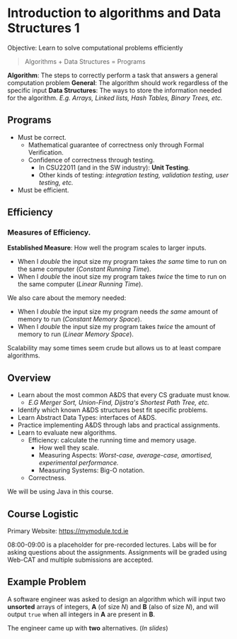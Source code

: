 # Introduction to algorithms and Data Structures 1

Objective: Learn to solve computational problems efficiently

> Algorithms + Data Structures = Programs

**Algorithm**: The steps to correctly perform a task that answers a general computation problem
**General**: The algorithm should work regardless of the specific input
**Data Structures**: The ways to store the information needed for the algorithm.
*E.g. Arrays, Linked lists, Hash Tables, Binary Trees, etc.*

## Programs
- Must be correct.
  - Mathematical guarantee of correctness only through Formal Verification.
  - Confidence of correctness through testing.
    - In CSU22011 (and in the SW industry): **Unit Testing**.
    - Other kinds of testing: *integration testing, validation testing, user testing, etc.*
- Must be efficient.

## Efficiency
### Measures of Efficiency.
**Established Measure**: How well the program scales to larger inputs.
- When I *double* the input size my program takes *the same* time to run on the same computer (*Constant Running Time*).
- When I *double* the inout size my program takes *twice* the time to run on the same computer (*Linear Running Time*).

We also care about the memory needed:
- When I *double* the input size my program needs *the same* amount of memory to run (*Constant Memory Space*).
- When I *double* the input size my program takes *twice* the amount of memory to run (*Linear Memory Space*).

Scalability may some times seem crude but allows us to at least compare algorithms.

## Overview
- Learn about the most common A&DS that every CS graduate must know.
  - *E.G Merger Sort, Union-Find, Dijstra's Shortest Path Tree, etc.*
- Identify which known A&DS structures best fit specific problems.
- Learn Abstract Data Types: interfaces of A&DS.
- Practice implementing A&DS through labs and practical assignments.
- Learn to evaluate new algorithms.
  - Efficiency: calculate the running time and memory usage.
    - How well they scale.
    - Measuring Aspects: *Worst-case, average-case, amortised, experimental performance.*
    - Measuring Systems: Big-O notation.
  - Correctness.

We will be using Java in this course.

## Course Logistic
Primary Website: <https://mymodule.tcd.ie>

08:00-09:00 is a placeholder for pre-recorded lectures.
Labs will be for asking questions about the assignments.
Assignments will be graded using Web-CAT and multiple submissions are accepted.

## Example Problem
A software engineer was asked to design an algorithm which will input two **unsorted** arrays of integers, **A** (of size *N*) and **B** (also of size *N*), and will output `true` when all integers in **A** are present in **B**.

The engineer came up with **two** alternatives. (*In slides*)
